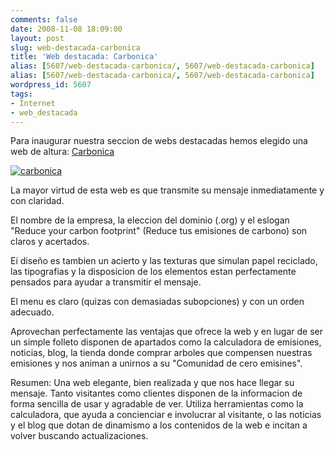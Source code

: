 ```yaml
---
comments: false
date: 2008-11-08 18:09:00
layout: post
slug: web-destacada-carbonica
title: 'Web destacada: Carbonica'
alias: [5607/web-destacada-carbonica/, 5607/web-destacada-carbonica]
alias: [5607/web-destacada-carbonica/, 5607/web-destacada-carbonica]
wordpress_id: 5607
tags:
- Internet
- web_destacada
---
```


Para inaugurar nuestra seccion de webs destacadas hemos elegido una web de altura: [Carbonica](http://www.carbonica.org)




[![carbonica](http://www.riojasoft.com/files/carbonica.jpg)](http://www.carbonica.org)




La mayor virtud de esta web es que transmite su mensaje inmediatamente y con claridad.




El nombre de la empresa, la eleccion del dominio (.org) y el eslogan "Reduce your carbon footprint" (Reduce tus emisiones de carbono) son claros y acertados.




Ei diseño es tambien un acierto y las texturas que simulan papel reciclado, las tipografias y la disposicion de los elementos estan perfectamente pensados para ayudar a transmitir el mensaje.




El menu es claro (quizas con demasiadas subopciones) y con un orden adecuado.




Aprovechan perfectamente las ventajas que ofrece la web y en lugar de ser un simple folleto disponen de apartados como la calculadora de emisiones, noticias, blog, la tienda donde comprar arboles que compensen nuestras emisiones y nos animan a unirnos a su "Comunidad de cero emisines".




Resumen: Una web elegante, bien realizada y que nos hace llegar su mensaje. Tanto visitantes como clientes disponen de la informacion de forma sencilla de usar y agradable de ver. Utiliza herramientas como la calculadora, que ayuda a concienciar e involucrar al visitante, o las noticias y el blog que dotan de dinamismo a los contenidos de la web e incitan a volver buscando actualizaciones.
